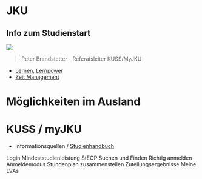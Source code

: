 # JKU

## Info zum Studienstart

![](https://www.youtube.com/live/0R5LCo7kL2k?si=ZdB0263g9UZibnmc)

> Peter Brandstetter - Referatsleiter KUSS/MyJKU

- [Lernen](Lernen.md), [Lernpower](Lernpower.md)
- [Zeit Management](Zeit%20Management.md)

# Möglichkeiten im Ausland

# KUSS / myJKU

- Informationsquellen / [Studienhandbuch](https://studienhandbuch.jku.at/curr/986)


Login
Mindeststudienleistung
StEOP
Suchen und Finden
Richtig anmelden
Anmeldemodus
Stundenplan zusammenstellen
Zuteilungsergebnisse
Meine LVAs